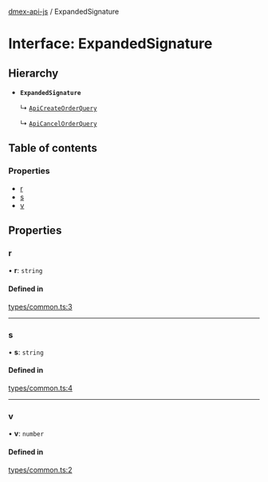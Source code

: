 [dmex-api-js](../README.md) / ExpandedSignature

# Interface: ExpandedSignature

## Hierarchy

- **`ExpandedSignature`**

  ↳ [`ApiCreateOrderQuery`](ApiCreateOrderQuery.md)

  ↳ [`ApiCancelOrderQuery`](ApiCancelOrderQuery.md)

## Table of contents

### Properties

- [r](ExpandedSignature.md#r)
- [s](ExpandedSignature.md#s)
- [v](ExpandedSignature.md#v)

## Properties

### r

• **r**: `string`

#### Defined in

[types/common.ts:3](https://github.com/dmex-app/node-api-js/blob/f3f4876/src/types/common.ts#L3)

___

### s

• **s**: `string`

#### Defined in

[types/common.ts:4](https://github.com/dmex-app/node-api-js/blob/f3f4876/src/types/common.ts#L4)

___

### v

• **v**: `number`

#### Defined in

[types/common.ts:2](https://github.com/dmex-app/node-api-js/blob/f3f4876/src/types/common.ts#L2)
